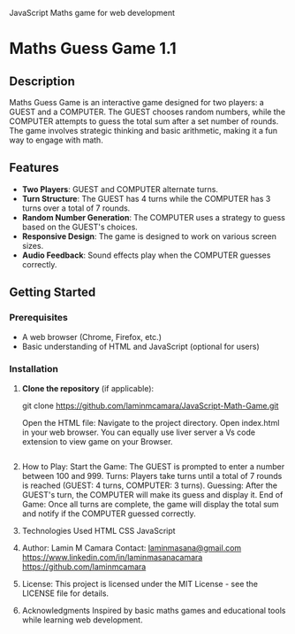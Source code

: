 JavaScript Maths game for web development 
# Maths Guess Game 1.1

## Description

Maths Guess Game is an interactive game designed for two players: a GUEST and a COMPUTER. The GUEST chooses random numbers, while the COMPUTER attempts to guess the total sum after a set number of rounds. The game involves strategic thinking and basic arithmetic, making it a fun way to engage with math.

## Features

- **Two Players**: GUEST and COMPUTER alternate turns.
- **Turn Structure**: The GUEST has 4 turns while the COMPUTER has 3 turns over a total of 7 rounds.
- **Random Number Generation**: The COMPUTER uses a strategy to guess based on the GUEST's choices.
- **Responsive Design**: The game is designed to work on various screen sizes.
- **Audio Feedback**: Sound effects play when the COMPUTER guesses correctly.

## Getting Started

### Prerequisites

- A web browser (Chrome, Firefox, etc.)
- Basic understanding of HTML and JavaScript (optional for users)

### Installation

1. **Clone the repository** (if applicable):

   git clone https://github.com/laminmcamara/JavaScript-Math-Game.git

   Open the HTML file:
   Navigate to the project directory.
   Open index.html in your web browser. You can equally use liver server a Vs code extension to view game on your Browser.
   ```

2. How to Play:
Start the Game: The GUEST is prompted to enter a number between 100 and 999.
Turns: Players take turns until a total of 7 rounds is reached (GUEST: 4 turns, COMPUTER: 3 turns).
Guessing: After the GUEST's turn, the COMPUTER will make its guess and display it.
End of Game: Once all turns are complete, the game will display the total sum and notify if the COMPUTER guessed correctly.

3. Technologies Used
HTML
CSS
JavaScript

4. Author:
Lamin M Camara
Contact: laminmasana@gmail.com
https://www.linkedin.com/in/laminmasanacamara
https://github.com/laminmcamara

5. License:
This project is licensed under the MIT License - see the LICENSE file for details.

6. Acknowledgments
Inspired by basic maths games and educational tools while learning web development.
